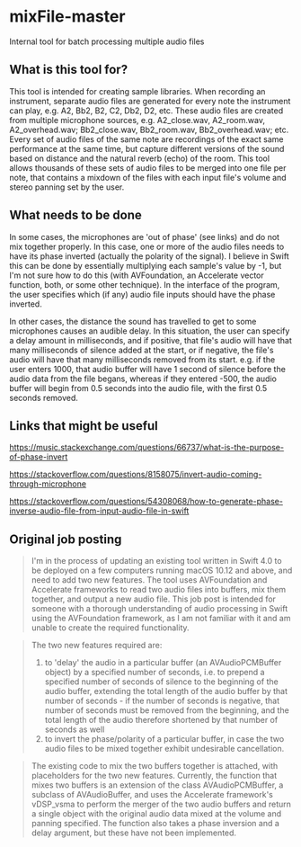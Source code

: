 # mixFile-master
Internal tool for batch processing multiple audio files

## What is this tool for?

This tool is intended for creating sample libraries. When recording an instrument, separate audio files are generated for every note the instrument can play, e.g. A2, Bb2, B2, C2, Db2, D2, etc. These audio files are created from multiple microphone sources, e.g. A2_close.wav, A2_room.wav, A2_overhead.wav; Bb2_close.wav, Bb2_room.wav, Bb2_overhead.wav; etc. Every set of audio files of the same note are recordings of the exact same performance at the same time, but capture different versions of the sound based on distance and the natural reverb (echo) of the room. This tool allows thousands of these sets of audio files to be merged into one file per note, that contains a mixdown of the files with each input file's volume and stereo panning set by the user.

## What needs to be done

In some cases, the microphones are 'out of phase' (see links) and do not mix together properly. In this case, one or more of the audio files needs to have its phase inverted (actually the polarity of the signal). I believe in Swift this can be done by essentially multiplying each sample's value by -1, but I'm not sure how to do this (with AVFoundation, an Accelerate vector function, both, or some other technique). In the interface of the program, the user specifies which (if any) audio file inputs should have the phase inverted. 

In other cases, the distance the sound has travelled to get to some microphones causes an audible delay. In this situation, the user can specify a delay amount in milliseconds, and if positive, that file's audio will have that many milliseconds of silence added at the start, or if negative, the file's audio will have that many milliseconds removed from its start. e.g. if the user enters 1000, that audio buffer will have 1 second of silence before the audio data from the file begans, whereas if they entered -500, the audio buffer will begin from 0.5 seconds into the audio file, with the first 0.5 seconds removed.

## Links that might be useful

https://music.stackexchange.com/questions/66737/what-is-the-purpose-of-phase-invert

https://stackoverflow.com/questions/8158075/invert-audio-coming-through-microphone

https://stackoverflow.com/questions/54308068/how-to-generate-phase-inverse-audio-file-from-input-audio-file-in-swift

## Original job posting

>I'm in the process of updating an existing tool written in Swift 4.0 to be deployed on a few computers running macOS 10.12 and above, and need to add two new features. The tool uses AVFoundation and Accelerate frameworks to read two audio files into buffers, mix them together, and output a new audio file. This job post is intended for someone with a thorough understanding of audio processing in Swift using the AVFoundation framework, as I am not familiar with it and am unable to create the required functionality.

>The two new features required are:
>1. to 'delay' the audio in a particular buffer (an AVAudioPCMBuffer object) by a specified number of seconds, i.e. to prepend a specified number of seconds of silence to the beginning of the audio buffer, extending the total length of the audio buffer by that number of seconds - if the number of seconds is negative, that number of seconds must be removed from the beginning, and the total length of the audio therefore shortened by that number of seconds as well
>2. to invert the phase/polarity of a particular buffer, in case the two audio files to be mixed together exhibit undesirable cancellation.

>The existing code to mix the two buffers together is attached, with placeholders for the two new features. Currently, the function that mixes two buffers is an extension of the class AVAudioPCMBuffer, a subclass of AVAudioBuffer, and uses the Accelerate framework's vDSP_vsma to perform the merger of the two audio buffers and return a single object with the original audio data mixed at the volume and panning specified. The function also takes a phase inversion and a delay argument, but these have not been implemented.
